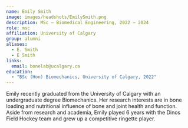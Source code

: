 ```yaml
---
name: Emily Smith
image: images/headshots/EmilySmith.png
description: MSc – Biomedical Engineering, 2022 – 2024
role: msc
affiliation: University of Calgary
group: alumni
aliases:
  - E. Smith
  - E Smith
links:
  email: bonelab@ucalgary.ca
education:
  - "BSc (Hon) Biomechanics, University of Calgary, 2022"
---
```


Emily recently graduated from the University of Calgary with an undergraduate degree Biomechanics. 
Her research interests are in bone loading and nutritional influence of bone and joint health and function. 
Aside from research and academia, Emily played 6 years with the Dinos Field Hockey team and grew up a competitive ringette player.
